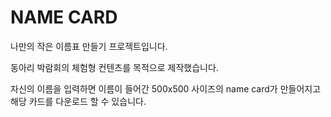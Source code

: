 # NAME CARD

나만의 작은 이름표 만들기 프로젝트입니다.

동아리 박람회의 체험형 컨텐츠를 목적으로 제작했습니다.

자신의 이름을 입력하면 이름이 들어간 500x500 사이즈의 name card가 만들어지고 해당 카드를 다운로드 할 수 있습니다.